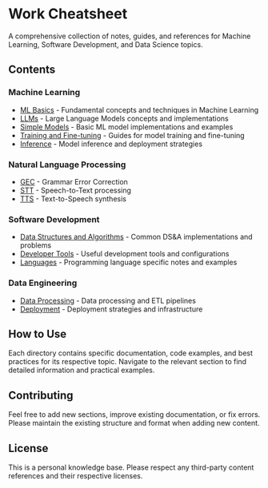 # Work Cheatsheet

A comprehensive collection of notes, guides, and references for Machine Learning, Software Development, and Data Science topics.

## Contents

### Machine Learning

- [ML Basics](ML-basics/) - Fundamental concepts and techniques in Machine Learning
- [LLMs](LLMs/) - Large Language Models concepts and implementations
- [Simple Models](Simple-models/) - Basic ML model implementations and examples
- [Training and Fine-tuning](Training-and-finetuning/) - Guides for model training and fine-tuning
- [Inference](Inference/) - Model inference and deployment strategies

### Natural Language Processing

- [GEC](GEC/) - Grammar Error Correction
- [STT](STT/) - Speech-to-Text processing
- [TTS](TTS/) - Text-to-Speech synthesis

### Software Development

- [Data Structures and Algorithms](Data-Structures-and-Algorithms/) - Common DS&A implementations and problems
- [Developer Tools](Developer-tools/) - Useful development tools and configurations
- [Languages](Languages/) - Programming language specific notes and examples

### Data Engineering

- [Data Processing](Data-processing/) - Data processing and ETL pipelines
- [Deployment](Deployment/) - Deployment strategies and infrastructure

## How to Use

Each directory contains specific documentation, code examples, and best practices for its respective topic. Navigate to the relevant section to find detailed information and practical examples.

## Contributing

Feel free to add new sections, improve existing documentation, or fix errors. Please maintain the existing structure and format when adding new content.

## License

This is a personal knowledge base. Please respect any third-party content references and their respective licenses.
